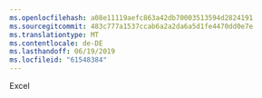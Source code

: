 ```yaml
---
ms.openlocfilehash: a08e11119aefc863a42db70003513594d2824191
ms.sourcegitcommit: 483c777a1537ccab6a2a2da6a5d1fe4470dd0e7e
ms.translationtype: MT
ms.contentlocale: de-DE
ms.lasthandoff: 06/19/2019
ms.locfileid: "61548384"
---
```

Excel